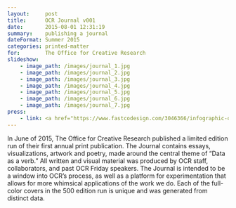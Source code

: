 ```yaml
---
layout:     post
title:      OCR Journal v001
date:       2015-08-01 12:31:19
summary:    publishing a journal
dateFormat: Summer 2015
categories: printed-matter
for:        The Office for Creative Research
slideshow:
    - image_path: /images/journal_1.jpg
    - image_path: /images/journal_2.jpg
    - image_path: /images/journal_3.jpg
    - image_path: /images/journal_4.jpg
    - image_path: /images/journal_5.jpg
    - image_path: /images/journal_6.jpg
    - image_path: /images/journal_7.jpg
press:
    - link: <a href="https://www.fastcodesign.com/3046366/infographic-of-the-day/a-stunning-new-journal-by-one-of-the-worlds-top-data-viz-studios" target="_blank">Fastco Design</a>
---
```


In June of 2015, The Office for Creative Research published a limited edition run of their first annual print publication. The Journal contains essays, visualizations, artwork and poetry, made around the central theme of “Data as a verb.” All written and visual material was produced by OCR staff, collaborators, and past OCR Friday speakers. The Journal is intended to be a window into OCR’s process, as well as a platform for experimentation that allows for more whimsical applications of the work we do. Each of the full-color covers in the 500 edition run is unique and was generated from distinct data.